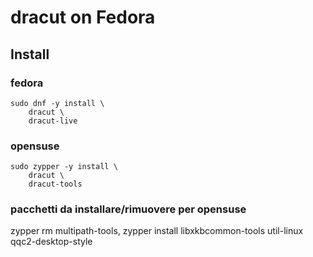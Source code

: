 # dracut on Fedora

## Install

### fedora 
```
sudo dnf -y install \
	dracut \
	dracut-live
```

### opensuse
```
sudo zypper -y install \
	dracut \
	dracut-tools
```

### pacchetti da installare/rimuovere per opensuse
zypper rm multipath-tools,
zypper install libxkbcommon-tools util-linux qqc2-desktop-style
